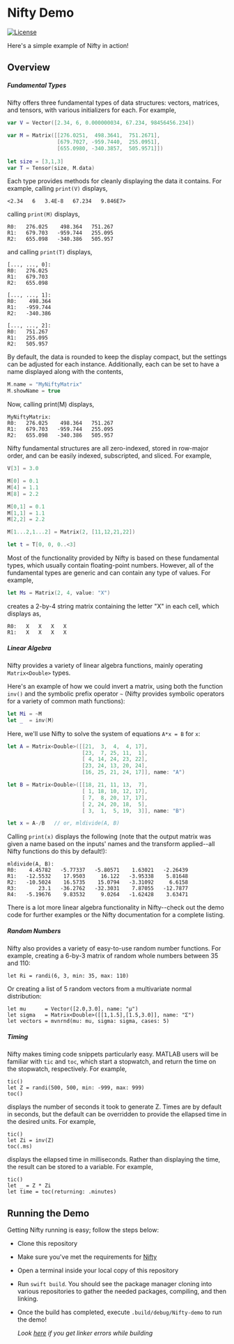 # Nifty Demo

[![License](https://img.shields.io/hexpm/l/plug.svg)](LICENSE)

Here's a simple example of Nifty in action!

## Overview

##### Fundamental Types

Nifty offers three fundamental types of data structures: vectors, matrices, and tensors, with various initializers for each. For example,

```swift
var V = Vector([2.34, 6, 0.000000034, 67.234, 98456456.234])

var M = Matrix([[276.0251,  498.3641,  751.2671], 
                [679.7027, -959.7440,  255.0951],
                [655.0980, -340.3857,  505.9571]])
                
let size = [3,1,3]
var T = Tensor(size, M.data)
```

Each type provides methods for cleanly displaying the data it contains. For example, calling `print(V)` displays,

```
<2.34   6   3.4E-8   67.234   9.846E7>
```

calling `print(M)` displays,

```
R0:   276.025    498.364   751.267
R1:   679.703   -959.744   255.095
R2:   655.098   -340.386   505.957
```

and calling `print(T)` displays,

```
[..., ..., 0]:
R0:   276.025
R1:   679.703
R2:   655.098

[..., ..., 1]:
R0:    498.364
R1:   -959.744
R2:   -340.386

[..., ..., 2]:
R0:   751.267
R1:   255.095
R2:   505.957
```

By default, the data is rounded to keep the display compact, but the settings can be adjusted for each instance. Additionally, each can be set to have a name displayed along with the contents,

```swift
M.name = "MyNiftyMatrix"
M.showName = true
```

Now, calling print(M) displays,

```
MyNiftyMatrix:
R0:   276.025    498.364   751.267
R1:   679.703   -959.744   255.095
R2:   655.098   -340.386   505.957
```

Nifty fundamental structures are all zero-indexed, stored in row-major order, and can be easily indexed, subscripted, and sliced. For example,

```swift
V[3] = 3.0

M[0] = 0.1
M[4] = 1.1
M[8] = 2.2

M[0,1] = 0.1
M[1,1] = 1.1
M[2,2] = 2.2

M[1...2,1...2] = Matrix(2, [11,12,21,22]) 

let t = T[0, 0, 0..<3]
```

Most of the functionality provided by Nifty is based on these fundamental types, which usually contain floating-point numbers. However, all of the fundamental types are generic and can contain any type of values. For example,

```swift
let Ms = Matrix(2, 4, value: "X")
```

creates a 2-by-4 string matrix containing the letter "X" in each cell, which displays as,

```
R0:   X   X   X   X
R1:   X   X   X   X
```

##### Linear Algebra

Nifty provides a variety of linear algebra functions, mainly operating `Matrix<Double>` types.

Here's an example of how we could invert a matrix, using both the function `inv()` and the symbolic prefix operator `~` (Nifty provides symbolic operators for a variety of common math functions):

```swift
let Mi = ~M 
let _  = inv(M)
```

Here, we'll use Nifty to solve the system of equations `A*x = B` for `x`:

```swift
let A = Matrix<Double>([[21,  3,  4,  4, 17],
                        [23,  7, 25, 11,  1],
                        [ 4, 14, 24, 23, 22],
                        [23, 24, 13, 20, 24],
                        [16, 25, 21, 24, 17]], name: "A")

let B = Matrix<Double>([[18, 21, 11, 13,  7],
                        [ 1, 18, 10, 12, 17],
                        [ 7,  8, 20, 17, 17],
                        [ 2, 24, 20, 18,  5],
                        [ 3,  1,  5, 19,  3]], name: "B")

let x = A-/B   // or, mldivide(A, B)
```

Calling `print(x)` displays the following (note that the output matrix was given a name based on the inputs' names and the transform applied--all Nifty functions do this by default!):

```
mldivide(A, B):
R0:    4.45782   -5.77337   -5.80571    1.63021   -2.26439
R1:   -12.5532    17.9503     16.122   -3.95338    5.81648
R2:   -10.5024    16.5735    15.0794   -3.31092     6.6158
R3:       23.1   -36.2762   -32.3031    7.87055   -12.7877
R4:   -5.19676    9.83532     9.0264   -1.62428    3.63471

```

There is a lot more linear algebra functionality in Nifty--check out the demo code for further examples or the Nifty documentation for a complete listing.

##### Random Numbers

Nifty also provides a variety of easy-to-use random number functions. For example, creating a 6-by-3 matrix of random whole numbers between 35 and 110:

```
let Ri = randi(6, 3, min: 35, max: 110)
```

Or creating a list of 5 random vectors from a multivariate normal distribution:

```
let mu      = Vector([2.0,3.0], name: "μ")       
let sigma   = Matrix<Double>([[1,1.5],[1.5,3.0]], name: "Σ")
let vectors = mvnrnd(mu: mu, sigma: sigma, cases: 5)
```

##### Timing

Nifty makes timing code snippets particularly easy. MATLAB users will be familiar with `tic` and `toc`, which start a stopwatch, and return the time on the stopwatch, respectively. For example,

```
tic()
let Z = randi(500, 500, min: -999, max: 999)
toc()
```

displays the number of seconds it took to generate Z. Times are by default in seconds, but the default can be overridden to provide the ellapsed time in the desired units. For example,

```
tic()
let Zi = inv(Z)
toc(.ms)
```

displays the ellapsed time in milliseconds. Rather than displaying the time, the result can be stored to a variable. For example,

```
tic()
let _ = Z * Zi
let time = toc(returning: .minutes)
```

## Running the Demo 

Getting Nifty running is easy; follow the steps below:

- Clone this repository
- Make sure you've met the requirements for [Nifty](https://github.com/nifty-swift/Nifty#getting-started)
- Open a terminal inside your local copy of this repository
- Run `swift build`. You should see the package manager cloning into various repositories to gather the needed packages, compiling, and then linking. 
- Once the build has completed, execute `.build/debug/Nifty-demo` to run the demo!

   _Look [here](https://github.com/nifty-swift/Nifty#troubleshooting) if you get linker errors while building_